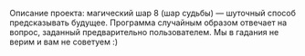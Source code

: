   Описание проекта: магический шар 8 (шар судьбы) — шуточный способ предсказывать будущее. Программа случайным образом отвечает на вопрос, заданный предварительно пользователем.
  Мы в гадания не верим и вам не советуем :)
